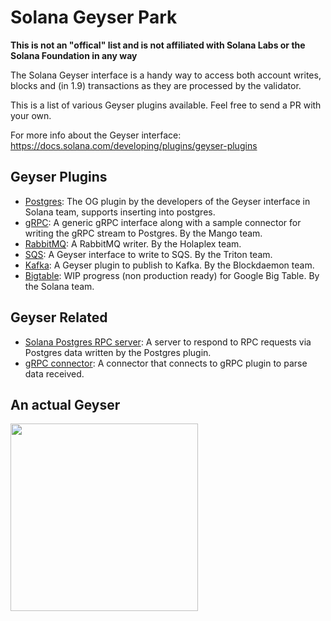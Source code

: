 # Solana Geyser Park

**This is not an "offical" list and is not affiliated with Solana Labs or the Solana Foundation in any way**

The Solana Geyser interface is a handy way to access both account writes, blocks and (in 1.9) transactions as they are processed by the validator.

This is a list of various Geyser plugins available. Feel free to send a PR with your own.

For more info about the Geyser interface: https://docs.solana.com/developing/plugins/geyser-plugins

## Geyser Plugins

 * [Postgres](https://github.com/solana-labs/solana-accountsdb-plugin-postgres): The OG plugin by the developers of the Geyser interface in Solana team, supports inserting into postgres.
 * [gRPC](https://github.com/ckamm/solana-accountsdb-connector): A generic gRPC interface along with a sample connector for writing the gRPC stream to Postgres. By the Mango team.
 * [RabbitMQ](https://github.com/holaplex/solana-indexer/tree/dev/crates/accountsdb-rabbitmq): A RabbitMQ writer. By the Holaplex team.
 * [SQS](https://github.com/rpcpool/solana-accountsdb-sqs): A Geyser interface to write to SQS. By the Triton team.
 * [Kafka](https://github.com/Blockdaemon/solana-accountsdb-plugin-kafka): A Geyser plugin to publish to Kafka. By the Blockdaemon team.
 * [Bigtable](https://github.com/lijunwangs/solana-accountsdb-plugin-bigtable): WIP progress (non production ready) for Google Big Table. By the Solana team.

## Geyser Related

 * [Solana Postgres RPC server](https://github.com/lijunwangs/solana-postgres-rpc-server): A server to respond to RPC requests via Postgres data written by the Postgres plugin.
 * [gRPC connector](https://github.com/ckamm/solana-accountsdb-connector/tree/master/connector-mango): A connector that connects to gRPC plugin to parse data received.

## An actual Geyser

<img src="https://user-images.githubusercontent.com/5172293/158663966-af7fedb8-e581-4176-8191-33884ff3389a.png" height="300"/>
